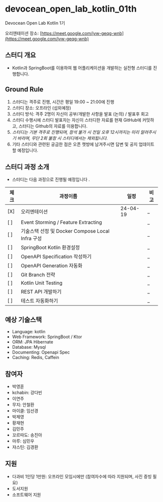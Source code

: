 # devocean_open_lab_kotlin_01th
Devocean Open Lab Kotlin 1기

오리엔테이션 장소: [https://meet.google.com/jvw-geqg-wnb](https://meet.google.com/jvw-geqg-wnb)

## 스터디 개요 

- Kotlin과 SpringBoot를 이용하여 웹 어플리케이션을 개발하는 실전형 스터디를 진행합니다.

## Ground Rule

1. 스터디는 격주로 진행, 시간은 평일 19:00 ~ 21:00에 진행
2. 스터디 장소: 오프라인 (섭외예정)
3. 스터디 방식: 격주 2명이 자신이 공부/개발한 사항을 발표 (논의) / 발표후 회고 
4. 스터디 수행시에 스터디 발표자는 자신이 스터디한 자료를 현재 GitHub에 커밋하고, 스터디는 Github의 자료를 이용합니다. 
5. *스터디는 기본 격주로 진행되며, 참석 불가 시 전일 오후 12시까지는 미리 알려주시기 바라며, 무단 2회 불참 시 스터디에서는 제외됩니다.*
6. 기타 스터디와 관련된 궁금한 점은 오픈 챗방에 남겨주시면 답변 및 공지 업데이트 할 예정입니다. 

## 스터디 과정 소개 

- 스터디는 다음 과정으로 진행될 예정입니다 .

|체크|과정이름|일정|비고|
|---|---|---|---|
|[X]|오리엔테이션|24-04-19|_|
|[  ]|Event Storming / Feature Extracting||_|
|[  ]|기술스택 선정 및 Docker Compose Local Infra 구성||_|
|[  ]|SpringBoot Kotlin 환경설정||_|
|[  ]|OpenAPI Specification 작성하기||_|
|[  ]|OpenAPI Generation 자동화||_|
|[  ]|Git Branch 전략||_|
|[  ]|Kotlin Unit Testing||_|
|[  ]|REST API 개발하기||_|
|[  ]|테스트 자동화하기||_|

## 예상 기술스택 

- Language: kotlin
- Web Framework: SpringBoot / Ktor
- ORM: JPA Hibernate
- Database: Mysql
- Documenting: Openapi Spec
- Caching: Redis, Caffein

## 참여자

- 박영훈
- kchabin: 강다빈
- 이연주
- 무지: 안철환
- 마이클: 임선경
- 박제영
- 황재현
- 김민주
- 꼬르따도: 송진아
- 마루: 심민우
- 쟈스틴: 김경환

## 지원

- 다과비 1인당 1만원: 오프라인 모임시에만 (참여자수에 따라 지원되며, 사진 증빙 필요)
- 도서지원
- 소프트웨어 지원
